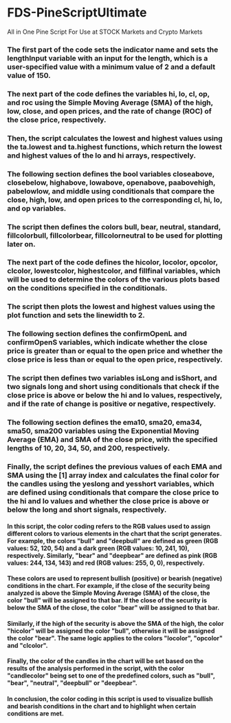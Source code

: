 # FDS-PineScriptUltimate
All in One Pine Script For Use at STOCK Markets and Crypto Markets

### The first part of the code sets the indicator name and sets the lengthInput variable with an input for the length, which is a user-specified value with a minimum value of 2 and a default value of 150.

### The next part of the code defines the variables hi, lo, cl, op, and roc using the Simple Moving Average (SMA) of the high, low, close, and open prices, and the rate of change (ROC) of the close price, respectively.

### Then, the script calculates the lowest and highest values using the ta.lowest and ta.highest functions, which return the lowest and highest values of the lo and hi arrays, respectively.

### The following section defines the bool variables closeabove, closebelow, highabove, lowabove, openabove, paabovehigh, pabelowlow, and middle using conditionals that compare the close, high, low, and open prices to the corresponding cl, hi, lo, and op variables.

### The script then defines the colors bull, bear, neutral, standard, fillcolorbull, fillcolorbear, fillcolorneutral to be used for plotting later on.

### The next part of the code defines the hicolor, locolor, opcolor, clcolor, lowestcolor, highestcolor, and fillfinal variables, which will be used to determine the colors of the various plots based on the conditions specified in the conditionals.

### The script then plots the lowest and highest values using the plot function and sets the linewidth to 2.

### The following section defines the confirmOpenL and confirmOpenS variables, which indicate whether the close price is greater than or equal to the open price and whether the close price is less than or equal to the open price, respectively.

### The script then defines two variables isLong and isShort, and two signals long and short using conditionals that check if the close price is above or below the hi and lo values, respectively, and if the rate of change is positive or negative, respectively.

### The following section defines the ema10, sma20, ema34, sma50, sma200 variables using the Exponential Moving Average (EMA) and SMA of the close price, with the specified lengths of 10, 20, 34, 50, and 200, respectively.

### Finally, the script defines the previous values of each EMA and SMA using the [1] array index and calculates the final color for the candles using the yeslong and yesshort variables, which are defined using conditionals that compare the close price to the hi and lo values and whether the close price is above or below the long and short signals, respectively.


#### In this script, the color coding refers to the RGB values used to assign different colors to various elements in the chart that the script generates. For example, the colors "bull" and "deepbull" are defined as green (RGB values: 52, 120, 54) and a dark green (RGB values: 10, 241, 10), respectively. Similarly, "bear" and "deepbear" are defined as pink (RGB values: 244, 134, 143) and red (RGB values: 255, 0, 0), respectively.

#### These colors are used to represent bullish (positive) or bearish (negative) conditions in the chart. For example, if the close of the security being analyzed is above the Simple Moving Average (SMA) of the close, the color "bull" will be assigned to that bar. If the close of the security is below the SMA of the close, the color "bear" will be assigned to that bar.

#### Similarly, if the high of the security is above the SMA of the high, the color "hicolor" will be assigned the color "bull", otherwise it will be assigned the color "bear". The same logic applies to the colors "locolor", "opcolor" and "clcolor".

#### Finally, the color of the candles in the chart will be set based on the results of the analysis performed in the script, with the color "candlecolor" being set to one of the predefined colors, such as "bull", "bear", "neutral", "deepbull" or "deepbear".

#### In conclusion, the color coding in this script is used to visualize bullish and bearish conditions in the chart and to highlight when certain conditions are met.
